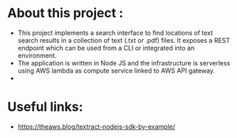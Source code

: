 # About this project :
- This project implements a search interface to find locations of text search results in a collection of text (.txt or .pdf) files. It exposes a REST endpoint which can be used from a CLI or integrated into an environment.
- The application is written in Node JS and the infrastructure is serverless using AWS lambda as compute service linked to AWS API gateway.
- 

# Useful links:
- https://theaws.blog/textract-nodejs-sdk-by-example/
